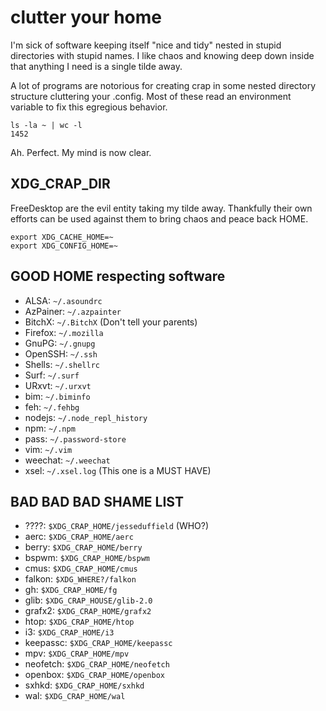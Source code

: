 # clutter your home

I'm sick of software keeping itself "nice and tidy" nested in stupid directories with stupid names. I like chaos and knowing deep down inside that anything I need is a single tilde away.

A lot of programs are notorious for creating crap in some nested directory structure cluttering your .config. Most of these read an environment variable to fix this egregious behavior.

```
ls -la ~ | wc -l
1452
```

Ah. Perfect. My mind is now clear.


## XDG_CRAP_DIR

FreeDesktop are the evil entity taking my tilde away. Thankfully their own efforts can be used against them to bring chaos and peace back HOME.

```
export XDG_CACHE_HOME=~
export XDG_CONFIG_HOME=~
```


## GOOD HOME respecting software

- ALSA:     `~/.asoundrc`
- AzPainer: `~/.azpainter`
- BitchX:   `~/.BitchX` (Don't tell your parents)
- Firefox:  `~/.mozilla`
- GnuPG:    `~/.gnupg`
- OpenSSH:  `~/.ssh`
- Shells:   `~/.shellrc`
- Surf:     `~/.surf`
- URxvt:    `~/.urxvt`
- bim:      `~/.biminfo`
- feh:      `~/.fehbg`
- nodejs:   `~/.node_repl_history`
- npm:      `~/.npm`
- pass:     `~/.password-store`
- vim:      `~/.vim`
- weechat:  `~/.weechat`
- xsel:     `~/.xsel.log` (This one is a MUST HAVE)

## BAD BAD BAD SHAME LIST

- ????: `$XDG_CRAP_HOME/jesseduffield` (WHO?)
- aerc: `$XDG_CRAP_HOME/aerc`
- berry: `$XDG_CRAP_HOME/berry`
- bspwm: `$XDG_CRAP_HOME/bspwm`
- cmus: `$XDG_CRAP_HOME/cmus`
- falkon: `$XDG_WHERE?/falkon`
- gh:   `$XDG_CRAP_HOME/fg`
- glib: `$XDG_CRAP_HOUSE/glib-2.0`
- grafx2: `$XDG_CRAP_HOME/grafx2`
- htop: `$XDG_CRAP_HOME/htop`
- i3: `$XDG_CRAP_HOME/i3`
- keepassc: `$XDG_CRAP_HOME/keepassc`
- mpv: `$XDG_CRAP_HOME/mpv`
- neofetch: `$XDG_CRAP_HOME/neofetch`
- openbox: `$XDG_CRAP_HOME/openbox`
- sxhkd: `$XDG_CRAP_HOME/sxhkd`
- wal: `$XDG_CRAP_HOME/wal`
